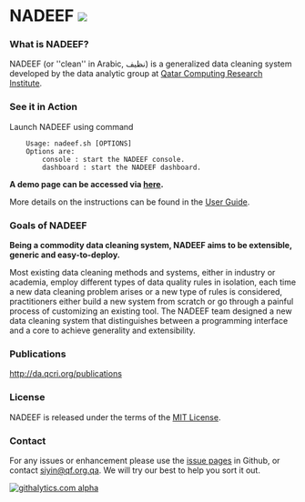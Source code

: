# NADEEF <img src="https://travis-ci.org/Qatar-Computing-Research-Institute/NADEEF.png" /> 

### What is NADEEF?

NADEEF (or ''clean'' in Arabic, نظيف) is a generalized data cleaning system developed by the data analytic group at [Qatar Computing Research Institute](da.qcri.org). 

### See it in Action

Launch NADEEF using command 
```
    Usage: nadeef.sh [OPTIONS]
    Options are:
        console : start the NADEEF console.
        dashboard : start the NADEEF dashboard.
```

**A demo page can be accessed via [here](http://bit.ly/nadeef0).**

More details on the instructions can be found in the [User Guide](https://github.com/daqcri/NADEEF/wiki/User-Guide).

### Goals of NADEEF

**Being a commodity data cleaning system, NADEEF aims to be extensible, generic and easy-to-deploy.**

Most existing data cleaning methods and systems, either in industry or academia,
employ different types of data quality rules in isolation, each time a new data cleaning problem arises or
a new type of rules is considered, practitioners either build a new system from scratch or go through a painful
process of customizing an existing tool. The NADEEF team designed a new data cleaning system that distinguishes
between a programming interface and a core to achieve generality and extensibility.

### Publications

http://da.qcri.org/publications

### License

NADEEF is released under the terms of the [MIT License](http://opensource.org/licenses/MIT).

### Contact

For any issues or enhancement please use the [issue pages](https://github.com/daqcri/NADEEF/issues) in Github, 
or contact [siyin@qf.org.qa](mailto:siyin@qf.org.qa). We will try our best to help you sort it out.

[![githalytics.com alpha](https://cruel-carlota.gopagoda.com/52403ffdf07e8a16ffb06c7ab492e5df "githalytics.com")](http://githalytics.com/daqcri/NADEEF)

